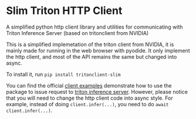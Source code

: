 # Slim Triton HTTP Client

A simplified python http client library and utilities for communicating with Triton Inference Server (based on tritonclient from NVIDIA)


This is a simplified implemetation of the triton client from NVIDIA, it is mainly made for running in the web browser with pyodide.
It only implement the http client, and most of the API remains the same but changed into async.

To install it, run `pip install tritonclient-slim`

You can find the official [client examples](https://github.com/triton-inference-server/client/tree/main/src/python/examples) demonstrate how to use the 
package to issue request to [triton inference server](https://github.com/triton-inference-server/server). However, please notice that you will need to
change the http client code into async style. For example, instead of doing `client.infer(...)`, you need to do `await client.infer(...)`.